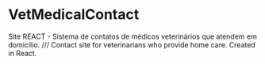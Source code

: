 # VetMedicalContact
Site REACT - Sistema de contatos de médicos veterinários que atendem em domicílio. /// Contact site for veterinarians who provide home care. Created in React.
